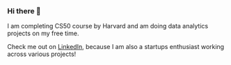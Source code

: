 ### Hi there 👋

I am completing CS50 course by Harvard and am doing data analytics projects on my free time.

Check me out on [LinkedIn](https://www.linkedin.com/in/annasafonova/), because I am also a startups enthusiast working across various projects!

<!--
**safann/safann** is a ✨ _special_ ✨ repository because its `README.md` (this file) appears on your GitHub profile.

Here are some ideas to get you started:

- 🔭 I’m currently working on ...
- 🌱 I’m currently learning ...
- 👯 I’m looking to collaborate on ...
- 🤔 I’m looking for help with ...
- 💬 Ask me about ...
- 📫 How to reach me: ...
- 😄 Pronouns: ...
- ⚡ Fun fact: ...
-->
